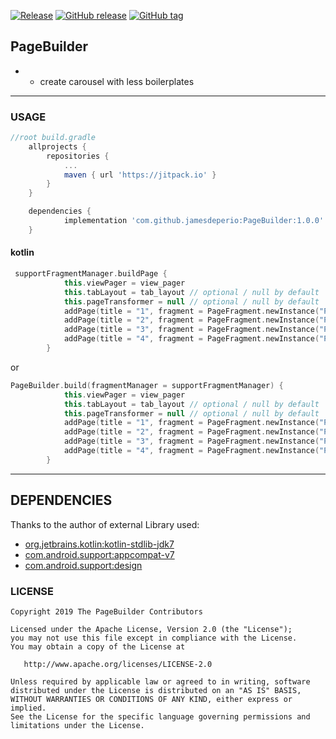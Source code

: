 [![Release](https://jitpack.io/v/jamesdeperio/PageBuilder.svg)](https://jitpack.io/#jamesdeperio/PageBuilder)
[![GitHub release](https://img.shields.io/github/release/jamesdeperio/PageBuilder.svg)](https://GitHub.com/jamesdeperio/PageBuilder/releases/)
[![GitHub tag](https://img.shields.io/github/tag/jamesdeperio/PageBuilder.svg)](https://GitHub.com/jamesdeperio/PageBuilder/tags/)

## PageBuilder
- - create carousel with less boilerplates
___
### USAGE
```gradle
//root build.gradle
	allprojects {
		repositories {
			...
			maven { url 'https://jitpack.io' }
		}
	}
```
```gradle
    dependencies {
	        implementation 'com.github.jamesdeperio:PageBuilder:1.0.0'
	}
```
#### kotlin
```kotlin
 supportFragmentManager.buildPage {
            this.viewPager = view_pager
            this.tabLayout = tab_layout // optional / null by default
            this.pageTransformer = null // optional / null by default
            addPage(title = "1", fragment = PageFragment.newInstance("PAGE 1")) //optional title 
            addPage(title = "2", fragment = PageFragment.newInstance("PAGE 2"))
            addPage(title = "3", fragment = PageFragment.newInstance("PAGE 3"))
            addPage(title = "4", fragment = PageFragment.newInstance("PAGE 4"))
        }
```
or

```kotlin
PageBuilder.build(fragmentManager = supportFragmentManager) {
            this.viewPager = view_pager
            this.tabLayout = tab_layout // optional / null by default
            this.pageTransformer = null // optional / null by default
            addPage(title = "1", fragment = PageFragment.newInstance("PAGE 1")) //optional title 
            addPage(title = "2", fragment = PageFragment.newInstance("PAGE 2"))
            addPage(title = "3", fragment = PageFragment.newInstance("PAGE 3"))
            addPage(title = "4", fragment = PageFragment.newInstance("PAGE 4"))
        }
```
___
## DEPENDENCIES
Thanks to the author of external Library used:
* [org.jetbrains.kotlin:kotlin-stdlib-jdk7](https://github.com/JetBrains/kotlin/tree/master/libraries/stdlib)
* [com.android.support:appcompat-v7](https://developer.android.com/topic/libraries/support-library/)
* [com.android.support:design](https://developer.android.com/topic/libraries/support-library/)

### LICENSE
```
Copyright 2019 The PageBuilder Contributors

Licensed under the Apache License, Version 2.0 (the "License");
you may not use this file except in compliance with the License.
You may obtain a copy of the License at

   http://www.apache.org/licenses/LICENSE-2.0

Unless required by applicable law or agreed to in writing, software
distributed under the License is distributed on an "AS IS" BASIS,
WITHOUT WARRANTIES OR CONDITIONS OF ANY KIND, either express or implied.
See the License for the specific language governing permissions and
limitations under the License.
```
